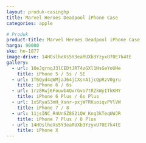 ```yaml
---
layout: produk-casinghp
title: Marvel Heroes Deadpool iPhone Case
categories: apple

# Produk
product-title: Marvel Heroes Deadpool iPhone Case
harga: 90000
sku: hn-1877
image-drive: 14HOslheXs5Y3eaRUXb3YzyxU70E7k4tE
gallery:
  - url: 1OeJqrnqJ3lCEDtJRT4zGXl1HsGeYoUHe
    title: iPhone 5 / 5s / SE
  - url: 1T6Qyd4qWMjaJ64jCXsnA1jcQpRzV0gru
    title: iPhone 6 / 6s
  - url: 1rz8Rwj6Fouwb4QvrGvo7tRZkWyITkKMY
    title: iPhone 6 Plus / 6s Plus
  - url: 1xSRyaS3mH_Xsnr-pxjWFRKuoiqvPVlVW
    title: iPhone 7 / 8
  - url: 11jsINC_R4UnSZ8S2iQW_Knq3kTeqUWJR
    title: iPhone 7 Plus / 8 Plus
  - url: 14HOslheXs5Y3eaRUXb3YzyxU70E7k4tE
    title: iPhone X
---
```

